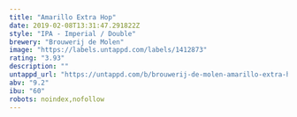 ```yaml
---
title: "Amarillo Extra Hop"
date: 2019-02-08T13:31:47.291822Z
style: "IPA - Imperial / Double"
brewery: "Brouwerij de Molen"
image: "https://labels.untappd.com/labels/1412873"
rating: "3.93"
description: ""
untappd_url: "https://untappd.com/b/brouwerij-de-molen-amarillo-extra-hop/1412873"
abv: "9.2"
ibu: "60"
robots: noindex,nofollow
---
```


